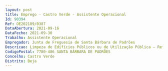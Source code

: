 ```yaml
--- 
layout: post
title: Emprego - Castro Verde - Assistente Operacional
Id: 90394
Ref: OE202109/0387
DataAbertura: 2021-09-16
DataFecho: 2021-09-30
Trabalho: Assistente Operacional
Empregador: Junta de Freguesia de Santa Bárbara de Padrões
Descricao: Limpeza de Edifícios Públicos ou de Utilização Pública – Referência A (postos médicos, centros de convívio, casas mortuárias, sanitários públicos, multibanco)   1 lugar a preencher  Utilizar os equipamentos de proteção disponibilizados  Executar outros trabalhos que impliquem esforço físico e que lhe seja determinado pela autarquia, nomeadamente limpeza, manutenções e reparações correntes nos edifícios, incluindo trabalhos de pintura, serralharia e canalização, assim como manutenção e reparação de mobiliário urbano e outros meios no espaço público. Outras funções que lhe sejam afins ou funcionalmente ligadas, para as quais o Trabalhador detenha qualificação profissional adequada e não impliquem desvalorização profissional.
CodigoPostal: 7780-486 SANTA BÁRBARA DE PADRÕES
Concelho: Castro Verde
Distrito: Beja
--- 
```

